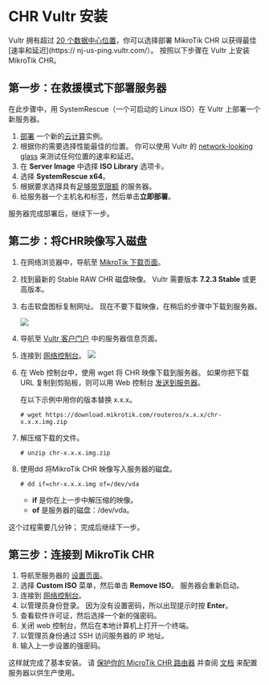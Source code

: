 # CHR Vultr 安装

Vultr 拥有超过 [20 个数据中心位置](https://www.vultr.com/features/datacenter-locations/)，你可以选择部署 MikroTik CHR 以获得最佳[速率和延迟](https:// nj-us-ping.vultr.com/）。
按照以下步骤在 Vultr 上安装 MikroTik CHR。

## 第一步：在救援模式下部署服务器

在此步骤中，用 SystemRescue（一个可启动的 Linux ISO）在 Vultr 上部署一个新服务器。

1. [部署](https://my.vultr.com/deploy/) 一个新的[云计算](https://www.vultr.com/products/cloud-compute/)实例。
2. 根据你的需要选择性能最佳的位置。 你可以使用 Vultr 的 [network-looking glass](https://nj-us-ping.vultr.com/) 来测试任何位置的速率和延迟。
3. 在 **Server Image** 中选择 **ISO Library** 选项卡。
4. 选择 **SystemRescue x64**。
5. 根据要求选择具有[足够带宽限额](https://www.vultr.com/resources/faq/?query=bandwidth#bandwidthcalculation) 的服务器。
6. 给服务器一个主机名和标签，然后单击**立即部署**。

服务器完成部署后，继续下一步。

## 第二步：将CHR映像写入磁盘

1. 在网络浏览器中，导航至 [MikroTik 下载页面](https://mikrotik.com/download)。
2. 找到最新的 Stable RAW CHR 磁盘映像。 Vultr 需要版本 **7.2.3 Stable** 或更高版本。
3. 右击软盘图标复制网址。 现在不要下载映像，在稍后的步骤中下载到服务器。

    ![](https://help.mikrotik.com/docs/download/attachments/146997259/DownloadCHR.png?version=1&modificationDate=1662979208247&api=v2)
4. 导航至 [Vultr 客户门户](https://my.vultr.com/) 中的服务器信息页面。
5. 连接到 [网络控制台](https://www.vultr.com/docs/vultr-web-console-faq/)。
    ![](https://help.mikrotik.com/docs/download/attachments/146997259/ViewConsole.png?version=1&modificationDate=1662979233108&api=v2)
6. 在 Web 控制台中，使用 wget 将 CHR 映像下载到服务器。 如果你把下载 URL 复制到剪贴板，则可以用 Web 控制台 [发送到服务器](https://www.vultr.com/docs/vultr-web-console-faq/)。

    在以下示例中用你的版本替换 x.x.x。

    `# wget https://download.mikrotik.com/routeros/x.x.x/chr-x.x.x.img.zip`

7. 解压缩下载的文件。

    `# unzip chr-x.x.x.img.zip`

8. 使用dd 将MikroTik CHR 映像写入服务器的磁盘。

    `# dd if=chr-x.x.x.img of=/dev/vda`

     - **if** 是你在上一步中解压缩的映像。
     - **of** 是服务器的磁盘：/dev/vda。

这个过程需要几分钟； 完成后继续下一步。

## 第三步：连接到 MikroTik CHR

1. 导航至服务器的 [设置页面](https://my.vultr.com/)。
2. 选择 **Custom ISO** 菜单，然后单击 **Remove ISO**。 服务器会重新启动。
3. 连接到 [网络控制台](https://www.vultr.com/docs/vultr-web-console-faq/)。
4. 以管理员身份登录。 因为没有设置密码，所以出现提示时按 **Enter**。
5. 查看软件许可证，然后选择一个新的强密码。
6. 关闭 web 控制台，然后在本地计算机上打开一个终端。
7. 以管理员身份通过 SSH 访问服务器的 IP 地址。
8. 输入上一步设置的强密码。

这样就完成了基本安装。 请 [保护你的 MicroTik CHR 路由器](https://wiki.mikrotik.com/wiki/Manual:Securing_Your_Router)  并查阅 [文档](https://help.mikrotik.com/docs/display/ROS/Getting+started) 来配置服务器以供生产使用。
